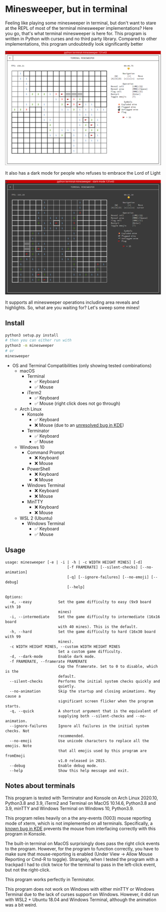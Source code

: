 # Minesweeper, but in terminal

Feeling like playing some minesweeper in terminal, but don't want to stare at the REPL of most of the terminal 
minesweeper implementations? Here you go, that's what terminal minesweeper is here for. This program is written 
in Python with curses and no third party library. Compared to other implementations, this program undoubtedly
look significantly better

![](screenshots/light_mode.png)

It also has a dark mode for people who refuses to embrace the Lord of Light

![](screenshots/dark_mode.png)

It supports all minesweeper operations including area reveals and highlights. So, what are you waiting for?
Let's sweep some mines!

## Install
```sh
python3 setup.py install
# then you can either run with 
python3 -m minesweeper 
# or 
minesweeper
```

- OS and Terminal Compatibilities (only showing tested combinations)
    - macOS
        - Terminal
            - ✅ Keyboard
            - ✅ Mouse
        - iTerm2
            - ✅ Keyboard
            - ✅ Mouse (right click does not go through)
    - Arch Linux
        - Konsole
            - ✅ Keyboard
            - ❌ Mouse (due to an [unresolved bug in KDE](https://bugs.kde.org/show_bug.cgi?id=423333))
        - Terminator
            - ✅ Keyboard
            - ✅ Mouse
    - Windows 10
        - Command Prompt
            - ❌ Keyboard
            - ❌ Mouse
        - PowerShell
            - ❌ Keyboard
            - ❌ Mouse
        - Windows Terminal 
            - ❌ Keyboard
            - ❌ Mouse
        - MinTTY
            - ❌ Keyboard
            - ❌ Mouse
    - WSL 2 (Ubuntu)
        - Windows Terminal
            - ✅ Keyboard
            - ✅ Mouse

## Usage
```
usage: minesweeper [-e | -i | -h | -c WIDTH HEIGHT MINES] [-d]
                            [-f FRAMERATE] [--silent-checks] [--no-animation]
                            [-q] [--ignore-failures] [--no-emoji] [--debug]
                            [--help]

Options:
  -e, --easy            Set the game difficulty to easy (9x9 board with 10
                        mines)
  -i, --intermediate    Set the game difficulty to intermediate (16x16 board
                        with 40 mines). This is the default.
  -h, --hard            Set the game difficulty to hard (16x30 board with 99
                        mines).
  -c WIDTH HEIGHT MINES, --custom WIDTH HEIGHT MINES
                        Set a custom game difficulty.
  -d, --dark-mode       Enable dark mode.
  -f FRAMERATE, --framerate FRAMERATE
                        Cap the framerate. Set to 0 to disable, which is the
                        default.
  --silent-checks       Performs the initial system checks quickly and
                        quietly.
  --no-animation        Skip the startup and closing animations. May cause a
                        significant screen flicker when the program starts.
  -q, --quick           A shortcut argument that is the equivalent of
                        supplying both --silent-checks and --no-animation.
  --ignore-failures     Ignore all failures in the initial system checks. Not
                        recommended.
  --no-emoji            Use unicode characters to replace all the emojis. Note
                        that all emojis used by this program are fromEmoji
                        v1.0 released in 2015.
  --debug               Enable debug mode.
  --help                Show this help message and exit.
```

## Notes about terminals

This program is tested with Terminator and Konsole on Arch Linux 2020.10, Python3.8 and 3.9,
iTerm2 and Terminal on MacOS 10.14.6, Python3.8 and 3.9, minTTY and Windows Terminal on Windows 10, Python3.9.

This program relies heavily on a the any-events (1003) mouse reporting mode of xterm, which is not implemented
on all terminals. Specifically, a [known bug in KDE](https://bugs.kde.org/show_bug.cgi?id=423333) prevents the mouse
from interfacing correctly with this program in Konsole.

The built-in terminal on MacOS surprisingly does pass the right click events to the program. However, for the program 
to function correctly, you have to make sure that mouse-reporting is enabled (Under View -> Allow Mouse Reporting 
or Cmd-R to toggle). Strangely, when I tested the program with a trackpad I had to click twice for the terminal 
to pass in the left-click event, but not the right-click. 

This program works perfectly in Terminator. 

This program does not work on Windows with either minTTY or Windows Terminal due to the lack of curses support on 
Windows. However, it did run with WSL2 + Ubuntu 18.04 and Windows Terminal, although the animation was a bit weird.
